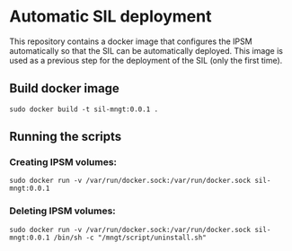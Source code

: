 # Automatic SIL deployment

This repository contains a docker image that configures the IPSM automatically so that the SIL can be automatically deployed. This image is used as a previous step for the deployment of the SIL (only the first time).

## Build docker image

`sudo docker build -t sil-mngt:0.0.1 .`

## Running the scripts

### Creating IPSM volumes:
`sudo docker run -v /var/run/docker.sock:/var/run/docker.sock sil-mngt:0.0.1`

### Deleting IPSM volumes:
`sudo docker run -v /var/run/docker.sock:/var/run/docker.sock sil-mngt:0.0.1 /bin/sh -c "/mngt/script/uninstall.sh"`
